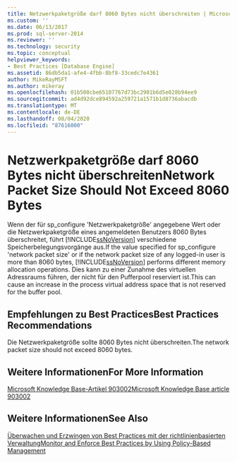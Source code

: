 ```yaml
---
title: Netzwerkpaketgröße darf 8060 Bytes nicht überschreiten | Microsoft-Dokumentation
ms.custom: ''
ms.date: 06/13/2017
ms.prod: sql-server-2014
ms.reviewer: ''
ms.technology: security
ms.topic: conceptual
helpviewer_keywords:
- Best Practices [Database Engine]
ms.assetid: 86db5da1-afe4-4fbb-8bf8-33cedc7e4361
author: MikeRayMSFT
ms.author: mikeray
ms.openlocfilehash: 01b500cbe65107767d73bc2901b6d5e028b94ee9
ms.sourcegitcommit: ad4d92dce894592a259721a1571b1d8736abacdb
ms.translationtype: MT
ms.contentlocale: de-DE
ms.lasthandoff: 08/04/2020
ms.locfileid: "87616000"
---
```

# <a name="network-packet-size-should-not-exceed-8060-bytes"></a><span data-ttu-id="ee224-102">Netzwerkpaketgröße darf 8060 Bytes nicht überschreiten</span><span class="sxs-lookup"><span data-stu-id="ee224-102">Network Packet Size Should Not Exceed 8060 Bytes</span></span>
  <span data-ttu-id="ee224-103">Wenn der für sp_configure 'Netzwerkpaketgröße' angegebene Wert oder die Netzwerkpaketgröße eines angemeldeten Benutzers 8060 Bytes überschreitet, führt [!INCLUDE[ssNoVersion](../../includes/ssnoversion-md.md)] verschiedene Speicherbelegungsvorgänge aus.</span><span class="sxs-lookup"><span data-stu-id="ee224-103">If the value specified for sp_configure 'network packet size' or if the network packet size of any logged-in user is more than 8060 bytes, [!INCLUDE[ssNoVersion](../../includes/ssnoversion-md.md)] performs different memory allocation operations.</span></span> <span data-ttu-id="ee224-104">Dies kann zu einer Zunahme des virtuellen Adressraums führen, der nicht für den Pufferpool reserviert ist.</span><span class="sxs-lookup"><span data-stu-id="ee224-104">This can cause an increase in the process virtual address space that is not reserved for the buffer pool.</span></span>  
  
## <a name="best-practices-recommendations"></a><span data-ttu-id="ee224-105">Empfehlungen zu Best Practices</span><span class="sxs-lookup"><span data-stu-id="ee224-105">Best Practices Recommendations</span></span>  
 <span data-ttu-id="ee224-106">Die Netzwerkpaketgröße sollte 8060 Bytes nicht überschreiten.</span><span class="sxs-lookup"><span data-stu-id="ee224-106">The network packet size should not exceed 8060 bytes.</span></span>  
  
## <a name="for-more-information"></a><span data-ttu-id="ee224-107">Weitere Informationen</span><span class="sxs-lookup"><span data-stu-id="ee224-107">For More Information</span></span>  
 [<span data-ttu-id="ee224-108">Microsoft Knowledge Base-Artikel 903002</span><span class="sxs-lookup"><span data-stu-id="ee224-108">Microsoft Knowledge Base article 903002</span></span>](https://go.microsoft.com/fwlink/?linkid=117749)  
  
## <a name="see-also"></a><span data-ttu-id="ee224-109">Weitere Informationen</span><span class="sxs-lookup"><span data-stu-id="ee224-109">See Also</span></span>  
 [<span data-ttu-id="ee224-110">Überwachen und Erzwingen von Best Practices mit der richtlinienbasierten Verwaltung</span><span class="sxs-lookup"><span data-stu-id="ee224-110">Monitor and Enforce Best Practices by Using Policy-Based Management</span></span>](monitor-and-enforce-best-practices-by-using-policy-based-management.md)  
  
  
